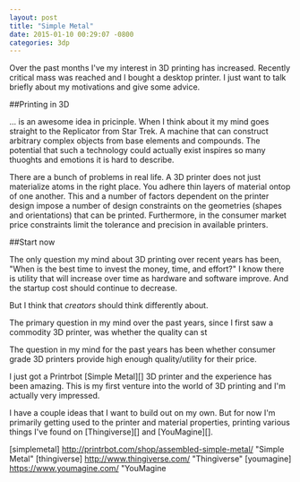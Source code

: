 ```yaml
---
layout: post
title: "Simple Metal"
date: 2015-01-10 00:29:07 -0800
categories: 3dp
---
```


Over the past months I've my interest in 3D printing has increased.  Recently
critical mass was reached and I bought a desktop printer.  I just want to talk
briefly about my motivations and give some advice.

##Printing in 3D

... is an awesome idea in pricinple.  When I think about it my mind goes
straight to the Replicator from Star Trek.  A machine that can construct
arbitrary complex objects from base elements and compounds.  The potential that
such a technology could actually exist inspires so many thuoghts and emotions
it is hard to describe.

There are a bunch of problems in real life. A 3D printer does not just
materialize atoms in the right place.  You adhere thin layers of material ontop
of one another.  This and a number of factors dependent on the printer design
impose a number of design constraints on the geometries (shapes and
orientations) that can be printed.  Furthermore, in the consumer market price
constraints limit the tolerance and precision in available printers.

##Start now

The only question my mind about 3D printing over recent years has been, "When
is the best time to invest the money, time, and effort?" I know there is
utility that will increase over time as hardware and software improve.  And the
startup cost should continue to decrease.

But I think that _creators_ should think differently about. 

The primary question in my mind over the past years, since I first saw a commodity 3D printer, was whether the quality can st

The question in my mind for the past years has been whether consumer grade 3D
printers provide high enough quality/utility for their price.


I just got a Printrbot [Simple Metal][] 3D printer and the experience has been
amazing.  This is my first venture into the world of 3D printing and I'm
actually very impressed.

I have a couple ideas that I want to build out on my own.  But for now
I'm primarily getting used to the printer and material properties, printing
various things I've found on [Thingiverse][] and [YouMagine][].



[simplemetal] http://printrbot.com/shop/assembled-simple-metal/ "Simple Metal"
[thingiverse] http://www.thingiverse.com/ "Thingiverse"
[youmagine] https://www.youmagine.com/ "YouMagine
